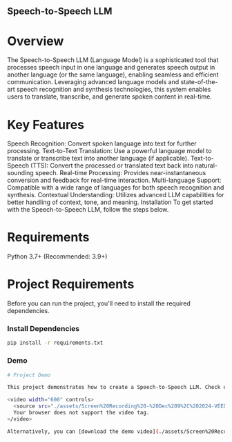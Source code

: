 ## Speech-to-Speech LLM
# Overview
The Speech-to-Speech LLM (Language Model) is a sophisticated tool that processes speech input in one language and generates speech output in another language (or the same language), enabling seamless and efficient communication. Leveraging advanced language models and state-of-the-art speech recognition and synthesis technologies, this system enables users to translate, transcribe, and generate spoken content in real-time.

# Key Features
Speech Recognition: Convert spoken language into text for further processing.
Text-to-Text Translation: Use a powerful language model to translate or transcribe text into another language (if applicable).
Text-to-Speech (TTS): Convert the processed or translated text back into natural-sounding speech.
Real-time Processing: Provides near-instantaneous conversion and feedback for real-time interaction.
Multi-language Support: Compatible with a wide range of languages for both speech recognition and synthesis.
Contextual Understanding: Utilizes advanced LLM capabilities for better handling of context, tone, and meaning.
Installation
To get started with the Speech-to-Speech LLM, follow the steps below.

# Requirements
Python 3.7+ (Recommended: 3.9+)
# Project Requirements

Before you can run the project, you'll need to install the required dependencies.
### Install Dependencies
```bash
pip install -r requirements.txt
```
### Demo
```bash
# Project Demo

This project demonstrates how to create a Speech-to-Speech LLM. Check out the demo video below:

<video width="600" controls>
  <source src="./assets/Screen%20Recording%20-%20Dec%209%2C%202024-VEED.mp4" type="video/mp4">
  Your browser does not support the video tag.
</video>

Alternatively, you can [download the demo video](./assets/Screen%20Recording%20-%20Dec%209%2C%202024-VEED.mp4).
```
